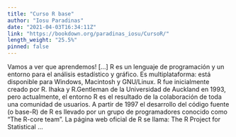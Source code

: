 ```yaml
---
title: "Curso R base"
author: "Iosu Paradinas"
date: "2021-04-03T16:34:11Z"
link: "https://bookdown.org/paradinas_iosu/CursoR/"
length_weight: "25.5%"
pinned: false
---
```


Vamos a ver que aprendemos! [...] R es un lenguaje de programación y un entorno para el análisis estadístico y gráfico. Es multiplataforma: está disponible para Windows, Macintosh y GNU/Linux. R fue inicialmente creado por R. Ihaka y R.Gentleman de la Universidad de Auckland en 1993, pero actualmente, el entorno R es el resultado de la colaboración de toda una comunidad de usuarios. A partir de 1997 el desarrollo del código fuente (o base-R) de R es llevado por un grupo de programadores conocido como “The R-core team”. La página web oficial de R se llama: The R Project for Statistical ...
